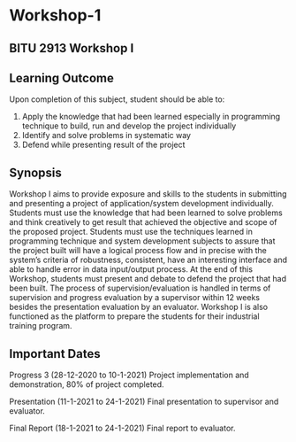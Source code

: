 # Workshop-1
BITU 2913 Workshop I
--------------------
Learning Outcome
----------------
Upon completion of this subject, student should
be able to:
1. Apply the knowledge that had been learned
especially in programming technique to
build, run and develop the project
individually
2. Identify and solve problems in systematic
way
3. Defend while presenting result of the project

Synopsis
----------
Workshop I aims to provide exposure and skills to the students in submitting and presenting a project of application/system development individually. Students must use the knowledge that had been learned to solve problems and think creatively to get result that achieved the objective and scope of the proposed project.
Students must use the techniques learned in programming technique and system development subjects to assure that the project built will have a logical process flow and in precise with the system’s criteria of robustness, consistent, have an interesting interface and able to handle error in data input/output process. At the end of this Workshop, students must present and debate to defend the project that had been built. The process of supervision/evaluation is handled in terms of supervision and progress evaluation by a supervisor within 12 weeks besides the presentation evaluation by an evaluator. Workshop I is also functioned as the platform to prepare the students for their industrial training program.

Important Dates
-----------------
Progress 3 (28-12-2020 to 10-1-2021)
Project implementation and demonstration, 80% of project completed.

Presentation (11-1-2021 to 24-1-2021)
Final presentation to supervisor and evaluator.

Final Report (18-1-2021 to 24-1-2021)
Final report to evaluator.
